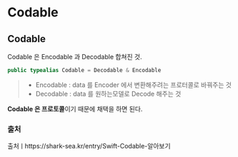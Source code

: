 # Codable

## Codable
Codable 은 Encodable 과 Decodable 합쳐진 것. 
```swift
public typealias Codable = Decodable & Encodable
```
>- Encodable : data 를 Encoder 에서 변환해주려는 프로터콜로 바꿔주는 것
>- Decodable : data 를 원하는모델로 Decode 해주는 것

**Codable 은 프로토콜**이기 때문에 채택을 하면 된다.

### 출처
출처ㅣhttps://shark-sea.kr/entry/Swift-Codable-알아보기
